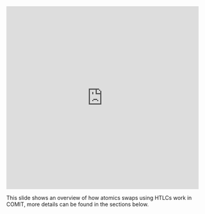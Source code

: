 <iframe 
    src="https://docs.google.com/presentation/d/e/2PACX-1vTwMgz5N-WcR0UL2g1FCeqeDjQVo7LheXWd6pwrK8VNst_P6YUkClp4tRIT4p8Wvi5FsTU4BJ3mkkJp/embed?start=true&loop=false&delayms=1000" 
    frameborder="0" 
    width="100%" 
    height="480" 
    allowfullscreen="true"
    mozallowfullscreen="true" 
    webkitallowfullscreen="true">
</iframe>

This slide shows an overview of how atomics swaps using HTLCs work in COMIT, more details can be found in the sections below.
